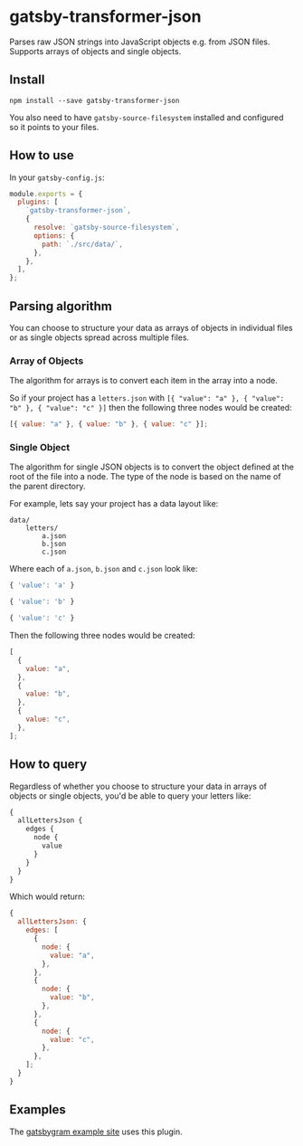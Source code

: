 # gatsby-transformer-json

Parses raw JSON strings into JavaScript objects e.g. from JSON files. Supports
arrays of objects and single objects.

## Install

`npm install --save gatsby-transformer-json`

You also need to have `gatsby-source-filesystem` installed and configured so it
points to your files.

## How to use

In your `gatsby-config.js`:

```javascript
module.exports = {
  plugins: [
    `gatsby-transformer-json`,
    {
      resolve: `gatsby-source-filesystem`,
      options: {
        path: `./src/data/`,
      },
    },
  ],
};
```

## Parsing algorithm

You can choose to structure your data as arrays of objects in individual files
or as single objects spread across multiple files.

### Array of Objects

The algorithm for arrays is to convert each item in the array into a node.

So if your project has a `letters.json` with `[{ "value": "a" }, { "value": "b" }, { "value": "c" }]` then the following three nodes would be created:

```javascript
[{ value: "a" }, { value: "b" }, { value: "c" }];
```

### Single Object

The algorithm for single JSON objects is to convert the object defined at the
root of the file into a node. The type of the node is based on the name of the
parent directory.

For example, lets say your project has a data layout like:

```
data/
    letters/
        a.json
        b.json
        c.json
```

Where each of `a.json`, `b.json` and `c.json` look like:

```javascript
{ 'value': 'a' }
```

```javascript
{ 'value': 'b' }
```

```javascript
{ 'value': 'c' }
```

Then the following three nodes would be created:

```javascript
[
  {
    value: "a",
  },
  {
    value: "b",
  },
  {
    value: "c",
  },
];
```

## How to query

Regardless of whether you choose to structure your data in arrays of objects or
single objects, you'd be able to query your letters like:

```graphql
{
  allLettersJson {
    edges {
      node {
        value
      }
    }
  }
}
```

Which would return:

```javascript
{
  allLettersJson: {
    edges: [
      {
        node: {
          value: "a",
        },
      },
      {
        node: {
          value: "b",
        },
      },
      {
        node: {
          value: "c",
        },
      },
    ];
  }
}
```

## Examples

The [gatsbygram example site](https://github.com/gatsbyjs/gatsby/blob/master/examples/gatsbygram/gatsby-node.js) uses this plugin.
